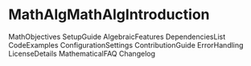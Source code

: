 # MathAlgMathAlgIntroduction
MathObjectives
SetupGuide
AlgebraicFeatures
DependenciesList
CodeExamples
ConfigurationSettings
ContributionGuide
ErrorHandling
LicenseDetails
MathematicalFAQ
Changelog
